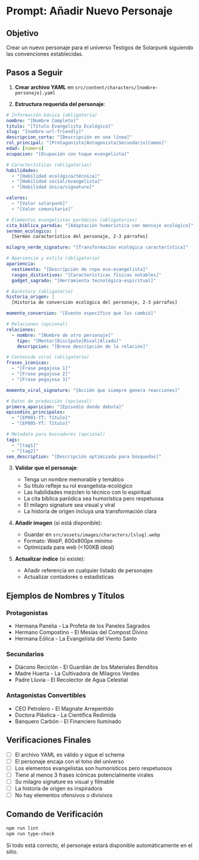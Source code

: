 # Prompt: Añadir Nuevo Personaje

## Objetivo
Crear un nuevo personaje para el universo Testigos de Solarpunk siguiendo las convenciones establecidas.

## Pasos a Seguir

1. **Crear archivo YAML** en `src/content/characters/[nombre-personaje].yaml`

2. **Estructura requerida del personaje**:
```yaml
# Información básica (obligatoria)
nombre: "[Nombre Completo]"
titulo: "[Título Evangelista Ecológico]"
slug: "[nombre-url-friendly]"
descripcion_corta: "[Descripción en una línea]"
rol_principal: "[Protagonista|Antagonista|Secundario|Cameo]"
edad: [número]
ocupacion: "[Ocupación con toque evangelista]"

# Características (obligatorias)
habilidades:
  - "[Habilidad ecológica/técnica]"
  - "[Habilidad social/evangelista]"
  - "[Habilidad única/signature]"

valores:
  - "[Valor solarpunk]"
  - "[Valor comunitario]"

# Elementos evangelistas paródicos (obligatorios)
cita_biblica_parodia: "[Adaptación humorística con mensaje ecológico]"
sermon_ecologico: |
  [Sermón característico del personaje, 2-3 párrafos]

milagro_verde_signature: "[Transformación ecológica característica]"

# Apariencia y estilo (obligatorio)
apariencia:
  vestimenta: "[Descripción de ropa eco-evangelista]"
  rasgos_distintivos: "[Características físicas notables]"
  gadget_sagrado: "[Herramienta tecnológica-espiritual]"

# Backstory (obligatorio)
historia_origen: |
  [Historia de conversión ecológica del personaje, 2-3 párrafos]

momento_conversion: "[Evento específico que los cambió]"

# Relaciones (opcional)
relaciones:
  - nombre: "[Nombre de otro personaje]"
    tipo: "[Mentor|Discípulo|Rival|Aliado]"
    descripcion: "[Breve descripción de la relación]"

# Contenido viral (obligatorio)
frases_iconicas:
  - "[Frase pegajosa 1]"
  - "[Frase pegajosa 2]"
  - "[Frase pegajosa 3]"

momento_viral_signature: "[Acción que siempre genera reacciones]"

# Datos de producción (opcional)
primera_aparicion: "[Episodio donde debuta]"
episodios_principales:
  - "[EP001-TT: Título]"
  - "[EP005-YT: Título]"

# Metadata para buscadores (opcional)
tags:
  - "[tag1]"
  - "[tag2]"
seo_description: "[Descripción optimizada para búsquedas]"
```

3. **Validar que el personaje**:
   - Tenga un nombre memorable y temático
   - Su título refleje su rol evangelista-ecológico
   - Las habilidades mezclen lo técnico con lo espiritual
   - La cita bíblica paródica sea humorística pero respetuosa
   - El milagro signature sea visual y viral
   - La historia de origen incluya una transformación clara

4. **Añadir imagen** (si está disponible):
   - Guardar en `src/assets/images/characters/[slug].webp`
   - Formato: WebP, 800x800px mínimo
   - Optimizada para web (<100KB ideal)

5. **Actualizar índice** (si existe):
   - Añadir referencia en cualquier listado de personajes
   - Actualizar contadores o estadísticas

## Ejemplos de Nombres y Títulos

### Protagonistas
- Hermana Panelia - La Profeta de los Paneles Sagrados
- Hermano Compostino - El Mesías del Compost Divino
- Hermana Eólica - La Evangelista del Viento Santo

### Secundarios  
- Diácono Reciclón - El Guardián de los Materiales Benditos
- Madre Huerta - La Cultivadora de Milagros Verdes
- Padre Lluvia - El Recolector de Agua Celestial

### Antagonistas Convertibles
- CEO Petrolero - El Magnate Arrepentido
- Doctora Plástica - La Científica Redimida
- Banquero Carbón - El Financiero Iluminado

## Verificaciones Finales

- [ ] El archivo YAML es válido y sigue el schema
- [ ] El personaje encaja con el tono del universo
- [ ] Los elementos evangelistas son humorísticos pero respetuosos
- [ ] Tiene al menos 3 frases icónicas potencialmente virales
- [ ] Su milagro signature es visual y filmable
- [ ] La historia de origen es inspiradora
- [ ] No hay elementos ofensivos o divisivos

## Comando de Verificación
```bash
npm run lint
npm run type-check
```

Si todo está correcto, el personaje estará disponible automáticamente en el sitio.